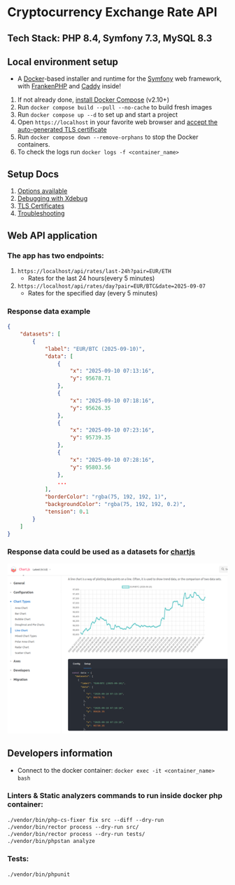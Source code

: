 # Cryptocurrency Exchange Rate API

## Tech Stack: PHP 8.4, Symfony 7.3, MySQL 8.3

## Local environment setup
* A [Docker](https://www.docker.com/)-based installer and runtime for the [Symfony](https://symfony.com) web framework,
with [FrankenPHP](https://frankenphp.dev) and [Caddy](https://caddyserver.com/) inside!

1. If not already done, [install Docker Compose](https://docs.docker.com/compose/install/) (v2.10+)
2. Run `docker compose build --pull --no-cache` to build fresh images
3. Run `docker compose up --d` to set up and start a project
4. Open `https://localhost` in your favorite web browser and [accept the auto-generated TLS certificate](https://stackoverflow.com/a/15076602/1352334)
5. Run `docker compose down --remove-orphans` to stop the Docker containers.
6. To check the logs run `docker logs -f <container_name>`

## Setup Docs

1. [Options available](docs/options.md)
2. [Debugging with Xdebug](docs/xdebug.md)
3. [TLS Certificates](docs/tls.md)
4. [Troubleshooting](docs/troubleshooting.md)

## Web API application

### The app has two endpoints:
1. `https://localhost/api/rates/last-24h?pair=EUR/ETH`
   - Rates for the last 24 hours(every 5 minutes)
2. `https://localhost/api/rates/day?pair=EUR/BTC&date=2025-09-07`
   - Rates for the specified day (every 5 minutes)

### Response data example
```json
{
    "datasets": [
        {
            "label": "EUR/BTC (2025-09-10)",
            "data": [
                {
                    "x": "2025-09-10 07:13:16",
                    "y": 95678.71
                },
                {
                    "x": "2025-09-10 07:18:16",
                    "y": 95626.35
                },
                {
                    "x": "2025-09-10 07:23:16",
                    "y": 95739.35
                },
                {
                    "x": "2025-09-10 07:28:16",
                    "y": 95803.56
                },
                ...
            ],
            "borderColor": "rgba(75, 192, 192, 1)",
            "backgroundColor": "rgba(75, 192, 192, 0.2)",
            "tension": 0.1
        }
    ]
}
```

### Response data could be used as a datasets for [chartjs](https://www.chartjs.org/docs/latest/charts/line.html)

![chart.png](docs/chart.png)

## Developers information
 - Connect to the docker container: `docker exec -it <container_name> bash`
### Linters & Static analyzers commands to run inside docker php container:
```
./vendor/bin/php-cs-fixer fix src --diff --dry-run
./vendor/bin/rector process --dry-run src/
./vendor/bin/rector process --dry-run tests/
./vendor/bin/phpstan analyze
```

### Tests:
`./vendor/bin/phpunit`
